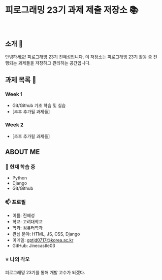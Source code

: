 # 피로그래밍 23기 과제 제출 저장소 📚

<br>

## 소개 🚀

안녕하세요! 피로그래밍 23기 진혜성입니다.
이 저장소는 피로그래밍 23기 활동 중 진행되는 과제들을 저장하고 관리하는 공간입니다.
<br>

## 과제 목록 📕

### Week 1

- Git/Github 기초 학습 및 실습
- [추후 추가될 과제들]

### Week 2

- [추후 추가될 과제들]
  <br>

## ABOUT ME

### 🌱 현재 학습 중

- Python
- Django
- Git/Github

### 📫 프로필

- 이름: 진혜성
- 학교: 고려대학교
- 학과: 컴퓨터학과
- 관심 분야: HTML, JS, CSS, Django
- 이메일: gptjd0717@korea.ac.kr
- GitHub: Jinecastle03

### ⭐ 나의 각오

피로그래밍 23기를 통해 개발 고수가 되겠다.

